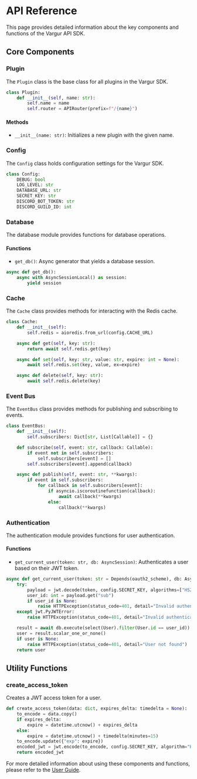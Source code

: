 # API Reference

This page provides detailed information about the key components and functions of the Vargur API SDK.

## Core Components

### Plugin

The `Plugin` class is the base class for all plugins in the Vargur SDK.

```python
class Plugin:
    def __init__(self, name: str):
        self.name = name
        self.router = APIRouter(prefix=f"/{name}")
```

#### Methods

- `__init__(name: str)`: Initializes a new plugin with the given name.

### Config

The `Config` class holds configuration settings for the Vargur SDK.

```python
class Config:
    DEBUG: bool
    LOG_LEVEL: str
    DATABASE_URL: str
    SECRET_KEY: str
    DISCORD_BOT_TOKEN: str
    DISCORD_GUILD_ID: int
```

### Database

The database module provides functions for database operations.

#### Functions

- `get_db()`: Async generator that yields a database session.

```python
async def get_db():
    async with AsyncSessionLocal() as session:
        yield session
```

### Cache

The `Cache` class provides methods for interacting with the Redis cache.

```python
class Cache:
    def __init__(self):
        self.redis = aioredis.from_url(config.CACHE_URL)

    async def get(self, key: str):
        return await self.redis.get(key)

    async def set(self, key: str, value: str, expire: int = None):
        await self.redis.set(key, value, ex=expire)

    async def delete(self, key: str):
        await self.redis.delete(key)
```

### Event Bus

The `EventBus` class provides methods for publishing and subscribing to events.

```python
class EventBus:
    def __init__(self):
        self.subscribers: Dict[str, List[Callable]] = {}

    def subscribe(self, event: str, callback: Callable):
        if event not in self.subscribers:
            self.subscribers[event] = []
        self.subscribers[event].append(callback)

    async def publish(self, event: str, **kwargs):
        if event in self.subscribers:
            for callback in self.subscribers[event]:
                if asyncio.iscoroutinefunction(callback):
                    await callback(**kwargs)
                else:
                    callback(**kwargs)
```

### Authentication

The authentication module provides functions for user authentication.

#### Functions

- `get_current_user(token: str, db: AsyncSession)`: Authenticates a user based on their JWT token.

```python
async def get_current_user(token: str = Depends(oauth2_scheme), db: AsyncSession = Depends(get_db)):
    try:
        payload = jwt.decode(token, config.SECRET_KEY, algorithms=["HS256"])
        user_id: int = payload.get("sub")
        if user_id is None:
            raise HTTPException(status_code=401, detail="Invalid authentication credentials")
    except jwt.PyJWTError:
        raise HTTPException(status_code=401, detail="Invalid authentication credentials")

    result = await db.execute(select(User).filter(User.id == user_id))
    user = result.scalar_one_or_none()
    if user is None:
        raise HTTPException(status_code=401, detail="User not found")
    return user
```

## Utility Functions

### create_access_token

Creates a JWT access token for a user.

```python
def create_access_token(data: dict, expires_delta: timedelta = None):
    to_encode = data.copy()
    if expires_delta:
        expire = datetime.utcnow() + expires_delta
    else:
        expire = datetime.utcnow() + timedelta(minutes=15)
    to_encode.update({"exp": expire})
    encoded_jwt = jwt.encode(to_encode, config.SECRET_KEY, algorithm="HS256")
    return encoded_jwt
```

For more detailed information about using these components and functions, please refer to the [User Guide](user-guide.md).